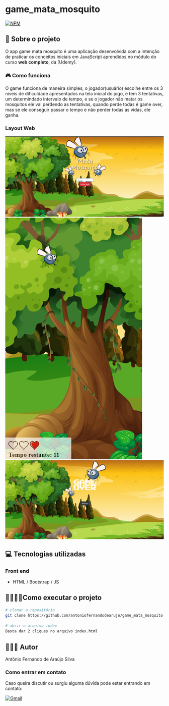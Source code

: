 # game_mata_mosquito
[![NPM](https://img.shields.io/npm/l/react)](https://github.com/antoniofernandodearujo/app_orcamento_pessoal/blob/main/LICENSE)

## 👀 Sobre o projeto

O app game mata mosquito é uma aplicação desenvolvida com a intenção de praticar os conceitos iniciais em JavaScript  aprendidos no módulo do curso **web completo**, da [Udemy].

 ### 🎮 Como funciona
 
O game funciona de maneira simples, o jogador(usuário) escolhe entre os 3 níveis de dificuldade apresentados na tela inicial do jogo, e tem 3 tentativas, um determindado intervalo de tempo, e se o jogador não matar os mosquitos ele vai perdendo as tentativas, quando perde todas é game over, mas se ele conseguir passar o tempo e não perder todas as vidas, ele ganha.

### Layout Web

![Imagem 1](https://github.com/antoniofernandodearujo/game_mata_mosquito/blob/main/assets/img1.png)![Imagem 2](https://github.com/antoniofernandodearujo/game_mata_mosquito/blob/main/assets/img2.png)![Imagem 3](https://github.com/antoniofernandodearujo/game_mata_mosquito/blob/main/assets/img3.png)

## 💻 Tecnologias utilizadas
### Front end
- HTML / Bootstrap / JS

## 👨‍💻👩‍💻Como executar o projeto
```bash
# clonar o repositório
git clone https://github.com/antoniofernandodearujo/game_mata_mosquito

# abrir o arquivo index
Basta dar 2 cliques no arquivo index.html
```

## 🧑🏾‍💻 Autor
Antônio Fernando de Araújo Silva
### Como entrar em contato
Caso queira discutir ou surgiu alguma dúvida pode estar entrando em contato:

[![Gmail](https://img.shields.io/badge/Gmail-darkred?style=for-the-badge&logo=gmail&logoColor=white)](mailto:afas@academico.ufpb.br)
